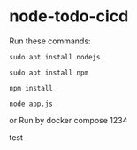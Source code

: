 # node-todo-cicd

Run these commands:


`sudo apt install nodejs`


`sudo apt install npm`


`npm install`

`node app.js`

or Run by docker compose 1234

test

